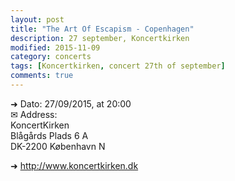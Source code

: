 ```yaml
---
layout: post
title: "The Art Of Escapism - Copenhagen"
description: 27 september, Koncertkirken
modified: 2015-11-09
category: concerts
tags: [Koncertkirken, concert 27th of september]
comments: true
---
```


➜ Dato: 27/09/2015, at 20:00<br>
✉ Address:<br>
KoncertKirken<br>
Blågårds Plads 6 A<br>
DK-2200 København N<br>


➜ <a href="http://www.koncertkirken.dk">http://www.koncertkirken.dk</a>  




